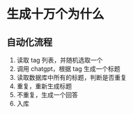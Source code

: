 # 生成十万个为什么

## 自动化流程

1. 读取 tag 列表，并随机选取一个
2. 调用 chatgpt，根据 tag 生成一个标题
3. 读取数据库中所有的标题，判断是否重复
4. 重复，重新生成标题
5. 不重复，生成一个回答
6. 入库
